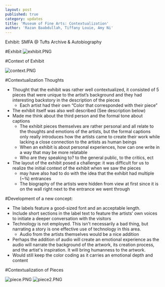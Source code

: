 ```yaml
---
layout: post
published: true
category: updates
title: 'Museum of Fine Arts: Contextualization'
author: 'Razan Baabdullah, Tiffany Louie, Amy Ni'
---
```

Exhibit: SMFA @ Tufts Archive & Autobiography

#Exhibit
![exhibit.PNG]({{site.baseurl}}/assets/exhibit.PNG)

#Context of Exhibit

![context.PNG]({{site.baseurl}}/assets/context.PNG)

#Contextualization Thoughts
+ Thought that the exhibit was rather well contextualized, it consisted of 5 pieces that were unique to the artist’s background and they had interesting backstory in the description of the pieces
	- Each artist had their own “Color that corresponded with their piece”
+ The exhibit itself was also well described (See description below)
+ Made me think about the third person and the formal tone about captions
	- The exhibit pieces themselves are rather personal and all relate to the thoughts and emotions of the artists, but the formal captions only really introduces how the artists came to create their work while lacking a close connection to the artists as human beings
	- When an exhibit is about personal experiences, how can one write in a way that may be more relatable
	- Who are they speaking to? to the general public, to the critics, ect  
+ The layout of the exhibit posed a challenge: it was difficult for us to realize the initial context of the exhibit when we saw the pieces
	- may have also had to do with the idea that the exhibit had multiple (~¾) entrances
	- The biography of the artists were hidden from view at first since it is on the wall right next to the entrance we went through 

#Development of a new concept: 
+ The labels feature a good-sized font and an acceptable length. 
+ Include short sections in the label text to feature the artists’ own voices to initiate a deeper conversation with the visitors
+ Technology is not employed. This isn't necessarily a bad thing, but narrating a story is one effective use of technology in this area. 
	- Audio from the artists themselves would be a nice addition
+ Perhaps the addition of audio will create an emotional experience as the audio will narrate the background of the artwork, its creation process, and the artist's inspiration. It will bring humanness to the artwork. 
+ Would still keep the color coding as it carries an emotional depth and content 

#Contextualization of Pieces

![piece.PNG]({{site.baseurl}}/assets/piece.PNG)
![piece2.PNG]({{site.baseurl}}/assets/piece2.PNG)



